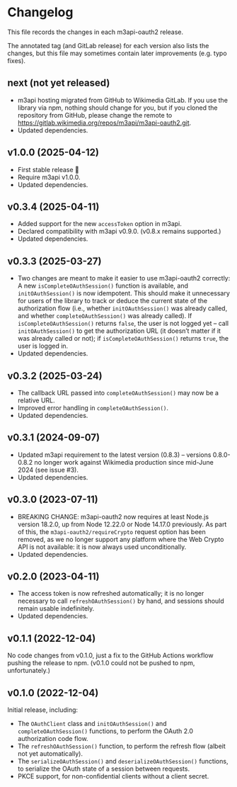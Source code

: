 # Changelog

This file records the changes in each m3api-oauth2 release.

The annotated tag (and GitLab release) for each version also lists the changes,
but this file may sometimes contain later improvements (e.g. typo fixes).

## next (not yet released)

- m3api hosting migrated from GitHub to Wikimedia GitLab.
  If you use the library via npm, nothing should change for you,
  but if you cloned the repository from GitHub, please change the remote to
  <https://gitlab.wikimedia.org/repos/m3api/m3api-oauth2.git>.
- Updated dependencies.

## v1.0.0 (2025-04-12)

- First stable release 🎉
- Require m3api v1.0.0.
- Updated dependencies.

## v0.3.4 (2025-04-11)

- Added support for the new `accessToken` option in m3api.
- Declared compatibility with m3api v0.9.0.
  (v0.8.x remains supported.)
- Updated dependencies.

## v0.3.3 (2025-03-27)

- Two changes are meant to make it easier to use m3api-oauth2 correctly:
  A new `isCompleteOAuthSession()` function is available,
  and `initOAuthSession()` is now idempotent.
  This should make it unnecessary for users of the library
  to track or deduce the current state of the authorization flow
  (i.e., whether `initOAuthSession()` was already called,
  and whether `completeOAuthSession()` was already called).
  If `isCompleteOAuthSession()` returns `false`, the user is not logged yet –
  call `initOAuthSession()` to get the authorization URL
  (it doesn’t matter if it was already called or not);
  if `isCompleteOAuthSession()` returns `true`, the user is logged in.
- Updated dependencies.

## v0.3.2 (2025-03-24)

- The callback URL passed into `completeOAuthSession()` may now be a relative URL.
- Improved error handling in `completeOAuthSession()`.
- Updated dependencies.

## v0.3.1 (2024-09-07)

- Updated m3api requirement to the latest version (0.8.3) –
  versions 0.8.0-0.8.2 no longer work against Wikimedia production
  since mid-June 2024 (see issue #3).
- Updated dependencies.

## v0.3.0 (2023-07-11)

- BREAKING CHANGE:
  m3api-oauth2 now requires at least Node.js version 18.2.0,
  up from Node 12.22.0 or Node 14.17.0 previously.
  As part of this, the `m3api-oauth2/requireCrypto` request option has been removed,
  as we no longer support any platform where the Web Crypto API is not available:
  it is now always used unconditionally.
- Updated dependencies.

## v0.2.0 (2023-04-11)

- The access token is now refreshed automatically;
  it is no longer necessary to call `refreshOAuthSession()` by hand,
  and sessions should remain usable indefinitely.
- Updated dependencies.

## v0.1.1 (2022-12-04)

No code changes from v0.1.0,
just a fix to the GitHub Actions workflow pushing the release to npm.
(v0.1.0 could not be pushed to npm, unfortunately.)

## v0.1.0 (2022-12-04)

Initial release, including:

- The `OAuthClient` class and
  `initOAuthSession()` and `completeOAuthSession()` functions,
  to perform the OAuth 2.0 authorization code flow.
- The `refreshOAuthSession()` function,
  to perform the refresh flow (albeit not yet automatically).
- The `serializeOAuthSession()` and `deserializeOAuthSession()` functions,
  to serialize the OAuth state of a session between requests.
- PKCE support, for non-confidential clients without a client secret.
